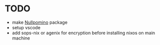 # TODO

- make [Nullpomino](https://github.com/nullpomino/nullpomino) package
- setup vscode
- add sops-nix or agenix for encryption before installing nixos on main machine
